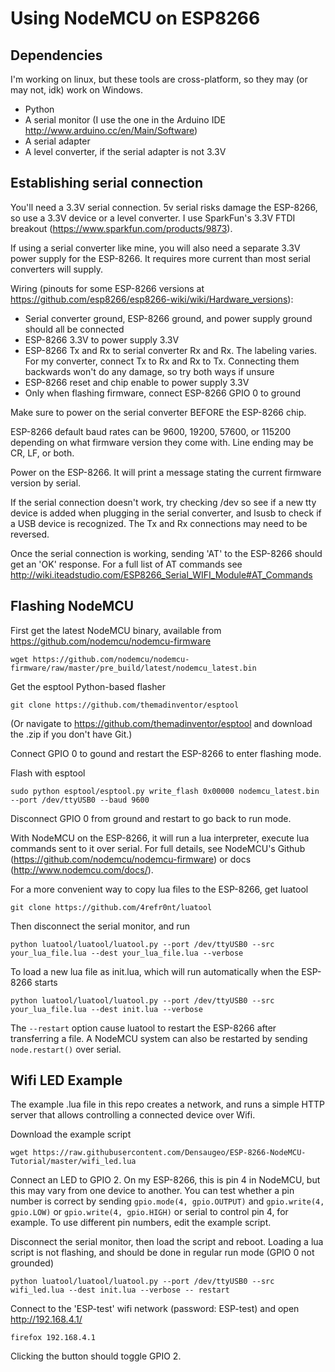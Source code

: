 # Using NodeMCU on ESP8266 #

## Dependencies ##

I'm working on linux, but these tools are cross-platform, so they may (or may not, idk) work on Windows.

- Python
- A serial monitor (I use the one in the Arduino IDE http://www.arduino.cc/en/Main/Software)
- A serial adapter
- A level converter, if the serial adapter is not 3.3V

## Establishing serial connection ##

You'll need a 3.3V serial connection. 5v serial risks damage the ESP-8266, so use a 3.3V device or a level converter. I use SparkFun's 3.3V FTDI breakout (https://www.sparkfun.com/products/9873).

If using a serial converter like mine, you will also need a separate 3.3V power supply for the ESP-8266. It requires more current than most serial converters will supply.

Wiring (pinouts for some ESP-8266 versions at https://github.com/esp8266/esp8266-wiki/wiki/Hardware_versions):
- Serial converter ground, ESP-8266 ground, and power supply ground should all be connected
- ESP-8266 3.3V to power supply 3.3V
- ESP-8266 Tx and Rx to serial converter Rx and Rx. The labeling varies. For my converter, connect Tx to Rx and Rx to Tx. Connecting them backwards won't do any damage, so try both ways if unsure
- ESP-8266 reset and chip enable to power supply 3.3V
- Only when flashing firmware, connect ESP-8266 GPIO 0 to ground

Make sure to power on the serial converter BEFORE the ESP-8266 chip.

ESP-8266 default baud rates can be  9600, 19200, 57600, or 115200 depending on what firmware version they come with. Line ending may be CR, LF, or both.

Power on the ESP-8266. It will print a message stating the current firmware version by serial.

If the serial connection doesn't work, try checking /dev so see if a new tty device is added when plugging in the serial converter, and lsusb to check if a USB device is recognized. The Tx and Rx connections may need to be reversed.

Once the serial connection is working, sending 'AT' to the ESP-8266 should get an 'OK' response. For a full list of AT commands see http://wiki.iteadstudio.com/ESP8266_Serial_WIFI_Module#AT_Commands

## Flashing NodeMCU ##

First get the latest NodeMCU binary, available from https://github.com/nodemcu/nodemcu-firmware

    wget https://github.com/nodemcu/nodemcu-firmware/raw/master/pre_build/latest/nodemcu_latest.bin

Get the esptool Python-based flasher

    git clone https://github.com/themadinventor/esptool

(Or navigate to https://github.com/themadinventor/esptool and download the .zip if you don't have Git.)

Connect GPIO 0 to gound and restart the ESP-8266 to enter flashing mode.

Flash with esptool

    sudo python esptool/esptool.py write_flash 0x00000 nodemcu_latest.bin --port /dev/ttyUSB0 --baud 9600

Disconnect GPIO 0 from ground and restart to go back to run mode.

With NodeMCU on the ESP-8266, it will run a lua interpreter, execute lua commands sent to it over serial. For full details, see NodeMCU's Github (https://github.com/nodemcu/nodemcu-firmware) or docs (http://www.nodemcu.com/docs/).

For a more convenient way to copy lua files to the ESP-8266, get luatool

    git clone https://github.com/4refr0nt/luatool

Then disconnect the serial monitor, and run

    python luatool/luatool/luatool.py --port /dev/ttyUSB0 --src your_lua_file.lua --dest your_lua_file.lua --verbose

To load a new lua file as init.lua, which will run automatically when the ESP-8266 starts

    python luatool/luatool/luatool.py --port /dev/ttyUSB0 --src your_lua_file.lua --dest init.lua --verbose

The `--restart` option cause luatool to restart the ESP-8266 after transferring a file. A NodeMCU system can also be restarted by sending `node.restart()` over serial.

## Wifi LED Example ##

The example .lua file in this repo creates a network, and runs a simple HTTP server that allows controlling a connected device over Wifi.

Download the example script

    wget https://raw.githubusercontent.com/Densaugeo/ESP-8266-NodeMCU-Tutorial/master/wifi_led.lua

Connect an LED to GPIO 2. On my ESP-8266, this is pin 4 in NodeMCU, but this may vary from one device to another. You can test whether a pin number is correct by sending `gpio.mode(4, gpio.OUTPUT)` and `gpio.write(4, gpio.LOW)` or `gpio.write(4, gpio.HIGH)` or serial to control pin 4, for example. To use different pin numbers, edit the example script.

Disconnect the serial monitor, then load the script and reboot. Loading a lua script is not flashing, and should be done in regular run mode (GPIO 0 not grounded)

    python luatool/luatool/luatool.py --port /dev/ttyUSB0 --src wifi_led.lua --dest init.lua --verbose -- restart

Connect to the 'ESP-test' wifi network (password: ESP-test) and open http://192.168.4.1/

    firefox 192.168.4.1

Clicking the button should toggle GPIO 2.
